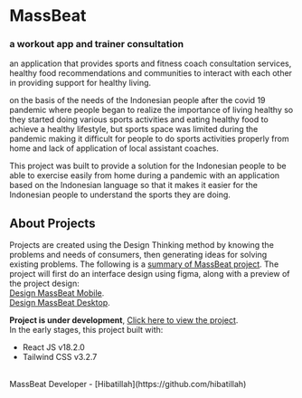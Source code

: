 # MassBeat
### a workout app and trainer consultation

an application that provides sports and fitness coach consultation services, healthy food recommendations and communities to interact with each other in providing support for healthy living.

on the basis of the needs of the Indonesian people after the covid 19 pandemic where people began to realize the importance of living healthy so they started doing various sports activities and eating healthy food to achieve a healthy lifestyle, but sports space was limited during the pandemic making it difficult for people to do sports activities properly from home and lack of application of local assistant coaches.

This project was built to provide a solution for the Indonesian people to be able to exercise easily from home during a pandemic with an application based on the Indonesian language so that it makes it easier for the Indonesian people to understand the sports they are doing.<br>

## About Projects

Projects are created using the Design Thinking method by knowing the problems and needs of consumers, then generating ideas for solving existing problems. The following is a [summary of MassBeat project](https://www.behance.net/gallery/162029955/MassBeat-Aplikasi-Workout-Dan-Konsultasi-Trainer). The project will first do an interface design using figma, along with a preview of the project design:<br> 
[Design MassBeat Mobile](https://www.figma.com/proto/5jYtHgzCiSNgocCWvUKgCx/MassBeat?node-id=1-2&scaling=scale-down&starting-point-node-id=603%3A31600&show-proto-sidebar=1).<br> [Design MassBeat Desktop](https://www.figma.com/proto/5jYtHgzCiSNgocCWvUKgCx/MassBeat?node-id=1-16&scaling=scale-down&starting-point-node-id=603%3A56655&show-proto-sidebar=1).

**Project is under development**, [Click here to view the project](https://hibatillah.github.io/massbeat/). <br />
In the early stages, this project built with:
* React JS v18.2.0
* Tailwind CSS v3.2.7

<br>
MassBeat Developer - [Hibatillah](https://github.com/hibatillah)
